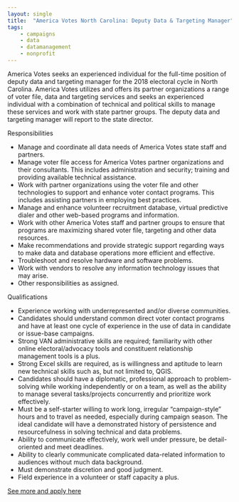 ```yaml
---
layout: single
title:  "America Votes North Carolina: Deputy Data & Targeting Manager"
tags: 
    - campaigns
    - data
    - datamanagement
    - nonprofit
---
```


America Votes seeks an experienced individual for the full-time position of deputy data and targeting manager for the 2018 electoral cycle in North Carolina. America Votes utilizes and offers its partner organizations a range of voter file, data and targeting services and seeks an experienced individual with a combination of technical and political skills to manage these services and work with state partner groups. The deputy data and targeting manager will report to the state director.

Responsibilities

* Manage and coordinate all data needs of America Votes state staff and partners.
* Manage voter file access for America Votes partner organizations and their consultants. This includes administration and security; training and providing available technical assistance.
* Work with partner organizations using the voter file and other technologies to support and enhance voter contact programs. This includes assisting partners in employing best practices.
* Manage and enhance volunteer recruitment database, virtual predictive dialer and other web-based programs and information.
* Work with other America Votes staff and partner groups to ensure that programs are maximizing shared voter file, targeting and other data resources.
* Make recommendations and provide strategic support regarding ways to make data and database operations more efficient and effective.
* Troubleshoot and resolve hardware and software problems.
* Work with vendors to resolve any information technology issues that may arise.
* Other responsibilities as assigned.

Qualifications

* Experience working with underrepresented and/or diverse communities.
* Candidates should understand common direct voter contact programs and have at least one cycle of experience in the use of data in candidate or issue-base campaigns.
* Strong VAN administrative skills are required; familiarity with other online electoral/advocacy tools and constituent relationship management tools is a plus.
* Strong Excel skills are required, as is willingness and aptitude to learn new technical skills such as, but not limited to, QGIS.
* Candidates should have a diplomatic, professional approach to problem-solving while working independently or on a team, as well as the ability to manage several tasks/projects concurrently and prioritize work effectively.
* Must be a self-starter willing to work long, irregular “campaign-style” hours and to travel as needed, especially during campaign season. The ideal candidate will have a demonstrated history of persistence and resourcefulness in solving technical and data problems.
* Ability to communicate effectively, work well under pressure, be detail-oriented and meet deadlines.
* Ability to clearly communicate complicated data-related information to audiences without much data background.
* Must demonstrate discretion and good judgment.
* Field experience in a volunteer or staff capacity a plus.

[See more and apply here](https://americavotes.org/jobs/?job_id=6e18f65d-f350-4c00-b661-b4af1be458bb)
	

